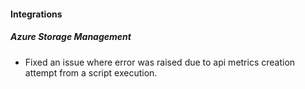 
#### Integrations
##### Azure Storage Management
- Fixed an issue where error was raised due to api metrics creation attempt from a script execution.